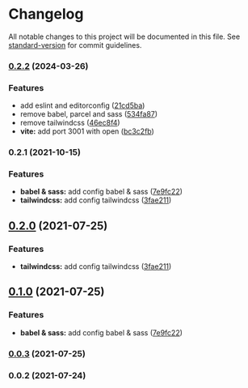 # Changelog

All notable changes to this project will be documented in this file. See [standard-version](https://github.com/conventional-changelog/standard-version) for commit guidelines.

### [0.2.2](https://github.com/gabrielmelo/vanillajs-starter/compare/v0.2.1...v0.2.2) (2024-03-26)


### Features

* add eslint and editorconfig ([21cd5ba](https://github.com/gabrielmelo/vanillajs-starter/commit/21cd5baaf1389a909ffc05de5a483a1496c078b6))
* remove babel, parcel and sass ([534fa87](https://github.com/gabrielmelo/vanillajs-starter/commit/534fa8709063d032934d96e360a3841fa0a42f11))
* remove tailwindcss ([46ec8f4](https://github.com/gabrielmelo/vanillajs-starter/commit/46ec8f4b46d2a3d61b6b136bece1617a81d11513))
* **vite:** add port 3001 with open ([bc3c2fb](https://github.com/gabrielmelo/vanillajs-starter/commit/bc3c2fb21f58f6b32c64abdf3ba33e0b3d84fcd0))

### 0.2.1 (2021-10-15)


### Features

* **babel & sass:** add config babel & sass ([7e9fc22](https://github.com/gabrielmelo/html-starter/commit/7e9fc22b6c33892eb768b4aa486a347d45f58a5e))
* **tailwindcss:** add config tailwindcss ([3fae211](https://github.com/gabrielmelo/html-starter/commit/3fae21107a5595bd0847ab11d929543d512facf3))

## [0.2.0](https://github.com/gabrielmelo/html-starter/compare/v0.1.0...v0.2.0) (2021-07-25)


### Features

* **tailwindcss:** add config tailwindcss ([3fae211](https://github.com/gabrielmelo/html-starter/commit/3fae21107a5595bd0847ab11d929543d512facf3))

## [0.1.0](https://github.com/gabrielmelo/html-starter/compare/v0.0.3...v0.1.0) (2021-07-25)


### Features

* **babel & sass:** add config babel & sass ([7e9fc22](https://github.com/gabrielmelo/html-starter/commit/7e9fc22b6c33892eb768b4aa486a347d45f58a5e))

### [0.0.3](https://github.com/gabrielmelo/html-starter/compare/v0.0.2...v0.0.3) (2021-07-25)

### 0.0.2 (2021-07-24)
